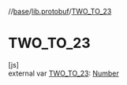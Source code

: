//[base](../../index.md)/[lib.protobuf](index.md)/[TWO_TO_23](-t-w-o_-t-o_23.md)

# TWO_TO_23

[js]\
external var [TWO_TO_23](-t-w-o_-t-o_23.md): [Number](https://kotlinlang.org/api/latest/jvm/stdlib/kotlin/-number/index.html)

